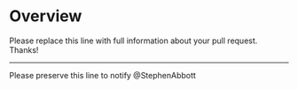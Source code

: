# Overview

Please replace this line with full information about your pull request. Thanks!

---

Please preserve this line to notify @StephenAbbott
